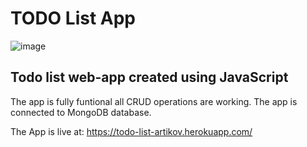 # TODO List App

![image](https://user-images.githubusercontent.com/33368204/200648780-87fb467c-9d6a-40c9-85b5-337936847ca5.png)

## Todo list web-app created using JavaScript

The app is fully funtional all CRUD operations are working.
The app is connected to MongoDB database.

The App is live at: https://todo-list-artikov.herokuapp.com/
